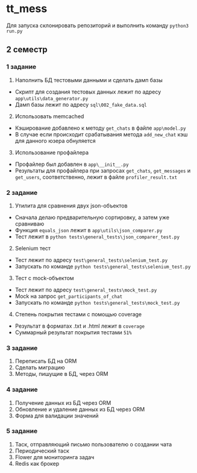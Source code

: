 # tt_mess
Для запуска склонировать репозиторий и выполнить команду `python3 run.py`

## 2 семестр

### 1 задание 

1. Наполнить БД тестовыми данными и сделать дамп базы
* Скрипт для создания тестовых данных лежит по адресу `app\utils\data_generator.py`
* Дамп базы лежит по адресу `sql\002_fake_data.sql`

2. Использовать memcached
* Кэширование добавлено к методу `get_chats` в файле `app\model.py`
* В случае если происходит срабатывания метода `add_new_chat` кэш для данного юзера обнуляется

3. Использование профайлера
* Профайлер был добавлен в `app\__init__.py`
* Результаты для профайлера при запросах `get_chats`, `get_messages` и `get_users`, соответственно, лежит в файле `profiler_result.txt`


### 2 задание

1. Утилита для сравнения двух json-объектов
* Сначала делаю предварительную сортировку, а затем уже сравниваю
* Функция `equals_json` лежит в `app\utils\json_comparer.py`
* Тест лежит в `python tests\general_tests\json_comparer_test.py`
2. Selenium тест
* Тест лежит по адресу `test\general_tests\selenium_test.py`
* Запускать по команде `python tests\general_tests\selenium_test.py`
3. Тест с mock-объектом
* Тест лежит по адресу `test\general_tests\mock_test.py`
* Mock на запрос `get_participants_of_chat`
* Запускать по команде `python tests\general_tests\mock_test.py`
4. Степень покрытия тестами с помощью coverage
* Результат в форматах .txt и .html лежит в `coverage`
* Суммарный результат покрытия тестами `51%`


### 3 задание 

1. Переписать БД на ORM
2. Сделать миграцию
3. Методы, пишущие в БД, через ORM


### 4 задание 

1. Получение данных из БД через ORM
2. Обновление и удаление данных из БД через ORM
3. Форма для валидации значений


### 5 задание

1. Таск, отправляющий письмо пользователю о создании чата
2. Периодический таск
3. Flower для мониторинга задач
4. Redis как брокер
